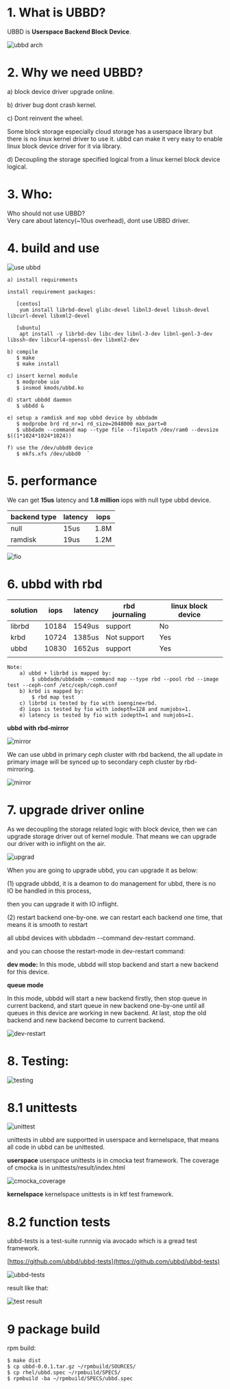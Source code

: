 # 1. What is UBBD?

UBBD is **Userspace Backend Block Device**.

<img src="doc/ubbd.png" alt="ubbd arch" title="UBBD Arch">

# 2. Why we need UBBD?

a) block device driver upgrade online.

b) driver bug dont crash kernel.

c) Dont reinvent the wheel.

Some block storage especially cloud storage has a userspace library
but there is no linux kernel driver to use it. ubbd can make it very easy
to enable linux block device driver for it via library.

d) Decoupling the storage specified logical from a linux kernel block device logical.

# 3. Who:

Who should not use UBBD?  
  Very care about latency(~10us overhead), dont use UBBD driver.

# 4. build and use
<img src="doc/make_and_use_ubbd_file.gif" alt="use ubbd" title="use ubbd">

    a) install requirements  

    install requirement packages:  

	   [centos]  
	    yum install librbd-devel glibc-devel libnl3-devel libssh-devel libcurl-devel libxml2-devel

	   [ubuntu]  
	    apt install -y librbd-dev libc-dev libnl-3-dev libnl-genl-3-dev libssh-dev libcurl4-openssl-dev libxml2-dev

    b) compile  
	   $ make
	   $ make install

    c) insert kernel module  
	   $ modprobe uio  
	   $ insmod kmods/ubbd.ko  

    d) start ubbdd daemon  
	   $ ubbdd &  

    e) setup a ramdisk and map ubbd device by ubbdadm  
	   $ modprobe brd rd_nr=1 rd_size=2048000 max_part=0  
	   $ ubbdadm --command map --type file --filepath /dev/ram0 --devsize $((1*1024*1024*1024))  

    f) use the /dev/ubbd0 device  
	   $ mkfs.xfs /dev/ubbd0  `

# 5. performance

We can get **15us** latency and **1.8 million** iops with null type ubbd device.

|  backend type|  latency |  iops |
|--------------|----------|-------|
|    null      |    15us  |  1.8M |
|   ramdisk    |    19us  |  1.2M |

<img src="doc/fio_ubbd_null_and_ram.gif" alt="fio" title="fio">

# 6. ubbd with rbd


|  solution| iops| latency| rbd journaling| linux block device|
|----------|-----|--------|---------------|-------------------|
|   librbd |10184|  1549us|       support |       No          |
|    krbd  |10724|  1385us|    Not support|       Yes         |
|    ubbd  |10830|  1652us|       support |       Yes         |
|          |     |        |               |                   |


	Note:
		a) ubbd + librbd is mapped by:
			$ ubbdadm/ubbdadm --command map --type rbd --pool rbd --image test --ceph-conf /etc/ceph/ceph.conf
		b) krbd is mapped by:
			$ rbd map test
		c) librbd is tested by fio with ioengine=rbd.
		d) iops is tested by fio with iodepth=128 and numjobs=1.
		e) latency is tested by fio with iodepth=1 and numjobs=1.

**ubbd with rbd-mirror**

<img src="doc/rbd_mirror_ubbd.png" alt="mirror" title="mirror">

We can use ubbd in primary ceph cluster with rbd backend, the all update in primary image
will be synced up to secondary ceph cluster by rbd-mirroring.

<img src="doc/ubbd_rbd_mirror.gif" alt="mirror" title="mirror">

# 7. upgrade driver online
As we decoupling the storage related logic with block device, then we can upgrade storage
driver out of kernel module. That means we can upgrade our driver with io inflight on the air.

![upgrad](doc/ubbd_upgrade.png)

When you are going to upgrade ubbd, you can upgrade it as below: 

(1) upgrade ubbdd, it is a deamon to do management for ubbd, there is no IO be handled in this process, 

then you can upgrade it with IO inflight. 

(2) restart backend one-by-one. we can restart each backend one time, that means it is smooth to restart 

all ubbd devices with ubbdadm --command dev-restart command. 

and you can choose the restart-mode in dev-restart command: 

**dev mode:** 
In this mode, ubbdd will stop backend and start a new backend for this device.

**queue mode** 

In this mode, ubbdd will start a new backend firstly, then stop queue in current backend, and start queue in new backend one-by-one
until all queues in this device are working in new backend. At last, stop the old backend and new backend become to current backend.

![dev-restart](doc/dev-restart.gif)

# 8. Testing:
![testing](doc/ubbd_tests.png)

# 8.1 unittests

![unittest](doc/unittest.gif)

unittests in ubbd are supportted in userspace and kernelspace, that means all code in ubbd can be unittested.

**userspace**
userspace unittests is in cmocka test framework. The coverage of cmocka is in unittests/result/index.html

![cmocka_coverage](doc/cmocka_coverage.PNG)

**kernelspace**
kernelspace unittests is in ktf test framework.



# 8.2 function tests

ubbd-tests is a test-suite runnnig via avocado which is a gread test framework.

[https://github.com/ubbd/ubbd-tests](https://github.com/ubbd/ubbd-tests)

![ubbd-tests](doc/ubbd_tests.gif)

result like that:

![test result](doc/ubbd_tests_result.PNG)


# 9 package build

rpm build:

	$ make dist
	$ cp ubbd-0.0.1.tar.gz ~/rpmbuild/SOURCES/
	$ cp rhel/ubbd.spec ~/rpmbuild/SPECS/
	$ rpmbuild -ba ~/rpmbuild/SPECS/ubbd.spec
